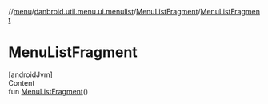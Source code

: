 //[menu](../../index.md)/[danbroid.util.menu.ui.menulist](../index.md)/[MenuListFragment](index.md)/[MenuListFragment](-menu-list-fragment.md)



# MenuListFragment  
[androidJvm]  
Content  
fun [MenuListFragment](-menu-list-fragment.md)()  




